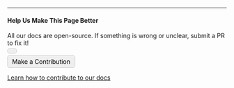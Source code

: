 <style>
.contribution-button {
    border-radius: 5px;
    background-color: #EFEFEF;
    padding-left: 10px;
    padding-right: 10px;
    padding-top: 5px;
    padding-bottom: 5px;
    color: black;
    weight: bolder;
    display: inline-flex;
    margin-top: -10px;
    align-items: center;
    border: 1px solid #CCCCCC;
    text-decoration: none !important;
}
.contribution-button:hover {
    background-color: #DDDDDD;
    cursor: pointer;
    color: black;
}
</style>
<br><br>

----

#### Help Us Make This Page Better

All our docs are open-source. If something is wrong or unclear, submit a PR to fix it!

<a class="contribution-button" href="!!LINK!!" target="_blank"><div>Make a Contribution</div></a>

[Learn how to contribute to our docs](../contributing/documentation.md)